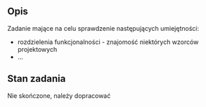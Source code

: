 ## Opis

Zadanie mające na celu sprawdzenie następujących umiejętności:
- rozdzielenia funkcjonalności - znajomość niektórych wzorców projektowych
- ...

## Stan zadania

Nie skończone, należy dopracować